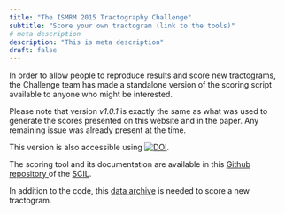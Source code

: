 ```yaml
---
title: "The ISMRM 2015 Tractography Challenge"
subtitle: "Score your own tractogram (link to the tools)"
# meta description
description: "This is meta description"
draft: false
---
```


In order to allow people to reproduce results and score new tractograms, the Challenge team has made a standalone version of the scoring script available to anyone who might be interested.

Please note that version <i>v1.0.1</i> is exactly the same as what was used to generate the scores presented on this website and in the paper. Any remaining issue was already present at the time.

This version is also accessible using <a href="https://doi.org/10.5281/zenodo.810130"><img src="https://zenodo.org/badge/DOI/10.5281/zenodo.810130.svg" alt="DOI"></a>.

The scoring tool and its documentation are available in this <a href="https://github.com/scilus/ismrm_2015_tractography_challenge_scoring"> Github repository </a> of the <a href="http://scil.dinf.usherbrooke.ca/">SCIL</a>.

In addition to the code, this <a href="/data/ismrm2015/scoring_data_tractography_challenge.tar.gz"> data archive</a> is needed to score a new tractogram.
